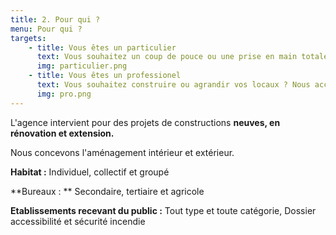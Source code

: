 ```yaml
---
title: 2. Pour qui ?
menu: Pour qui ?
targets:
    - title: Vous êtes un particulier
      text: Vous souhaitez un coup de pouce ou une prise en main totale pour votre projet de maison ?
      img: particulier.png
    - title: Vous êtes un professionel
      text: Vous souhaitez construire ou agrandir vos locaux ? Nous accueiller du public et souhaitez mettes aux normes votre bâtiment ? Vous voulez réorganiser et rénover votre lieu de travail ?
      img: pro.png
---
```


L'agence intervient pour des projets de constructions **neuves, en rénovation et extension.**

Nous concevons l'aménagement intérieur et extérieur.

**Habitat :** Individuel, collectif et groupé

**Bureaux : ** Secondaire, tertiaire et agricole

**Etablissements recevant du public :** Tout type et toute catégorie, Dossier accessibilité et sécurité incendie